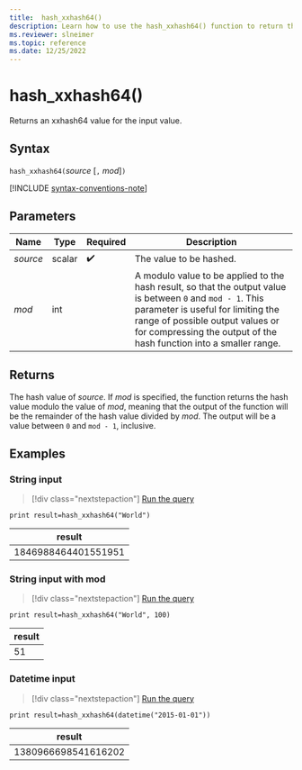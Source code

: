 ```yaml
---
title:  hash_xxhash64()
description: Learn how to use the hash_xxhash64() function to return the xxhash64 value of the input.
ms.reviewer: slneimer
ms.topic: reference
ms.date: 12/25/2022
---
```

# hash_xxhash64()

Returns an xxhash64 value for the input value.

## Syntax

`hash_xxhash64(`*source* [`,` *mod*]`)`

[!INCLUDE [syntax-conventions-note](../../includes/syntax-conventions-note.md)]

## Parameters

| Name | Type | Required | Description |
|--|--|--|--|
| *source* | scalar |  :heavy_check_mark: | The value to be hashed.|
| *mod* | int | | A modulo value to be applied to the hash result, so that the output value is between `0` and `mod - 1`. This parameter is useful for limiting the range of possible output values or for compressing the output of the hash function into a smaller range.|

## Returns

The hash value of *source*. If *mod* is specified, the function returns the hash value modulo the value of *mod*, meaning that the output of the function will be the remainder of the hash value divided by *mod*. The output will be a value between `0` and `mod - 1`, inclusive.

## Examples

### String input

> [!div class="nextstepaction"]
> <a href="https://dataexplorer.azure.com/clusters/help/databases/Samples?query=H4sIAAAAAAAAAysoyswrUShKLS7NKbHNSCzOiK+oAFFmJhpK4flFOSlKmgDB9B3HIwAAAA==" target="_blank">Run the query</a>

```kusto
print result=hash_xxhash64("World")
```

|result|
|--|
|1846988464401551951|

### String input with mod

> [!div class="nextstepaction"]
> <a href="https://dataexplorer.azure.com/clusters/help/databases/Samples?query=H4sIAAAAAAAAAysoyswrUShKLS7NKbHNSCzOiK+oAFFmJhpK4flFOSlKOgqGBgaaAFCsEusoAAAA" target="_blank">Run the query</a>

```kusto
print result=hash_xxhash64("World", 100)
```

|result|
|--|
|51|

### Datetime input

> [!div class="nextstepaction"]
> <a href="https://dataexplorer.azure.com/clusters/help/databases/Samples?query=H4sIAAAAAAAAAysoyswrUShKLS7NKbHNSCzOiK+oAFFmJhopiSWpJZm5qRpKRgaGproGhkCkpKkJAN5RmvEyAAAA" target="_blank">Run the query</a>

```kusto
print result=hash_xxhash64(datetime("2015-01-01"))
```

|result|
|--|
|1380966698541616202|

